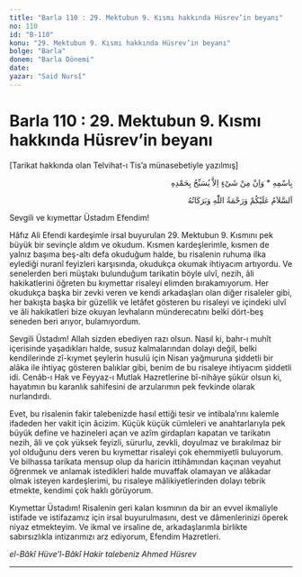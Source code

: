 ```yaml
---
title: "Barla 110 : 29. Mektubun 9. Kısmı hakkında Hüsrev’in beyanı"
no: 110
id: "B-110"
konu: "29. Mektubun 9. Kısmı hakkında Hüsrev’in beyanı"
bolge: "Barla"
donem: "Barla Dönemi"
date: 
yazar: "Said Nursî"
---
```


# Barla 110 : 29. Mektubun 9. Kısmı hakkında Hüsrev’in beyanı

<p class="takdim">[Tarikat hakkında olan Telvihat-ı Tis’a münasebetiyle yazılmış]</p>

<p class="arabic" dir="rtl" title="Meal: “O’nun adıyla” * “Hiçbir şey yoktur ki O'nu hamd ile tesbih etmesin” [İsrâ Suresi, 17:44]">بِاسْمِهِ * وَاِنْ مِنْ شَىْءٍ اِلاَّ يُسَبِّحُ بِحَمْدِهِ</p>

<p class="arabic" dir="rtl" title="Meal: “Allah’ın selâmı, rahmeti ve bereketleri, üzerinize olsun.”">اَلسَّلاَمُ عَلَيْكُمْ وَرَحْمَةُ اللّٰهِ وَبَرَكَاتُهُ</p>

Sevgili ve kıymettar Üstadım Efendim!

Hâfız Ali Efendi kardeşimle irsal buyurulan 29. Mektubun 9. Kısmını pek büyük bir sevinçle aldım ve okudum. Kısmen kardeşlerimle, kısmen de yalnız başıma beş-altı defa okuduğum halde, bu risalenin ruhuma ilka eylediği nuranî feyizleri karşısında, okudukça okumak ihtiyacım artıyordu. Ve senelerden beri müştakı bulunduğum tarikatin böyle ulvî, nezih, âli hakikatlerini öğreten bu kıymettar risaleyi elimden bırakamıyorum. Her okudukça başka bir zevki veren ve kendi arkadaşları olan diğer risaleler gibi, her bakışta başka bir güzellik ve letâfet gösteren bu risaleyi ve içindeki ulvî ve âli hakikatleri bize okuyan levhaların münderecatını belki dört-beş seneden beri arıyor, bulamıyordum.

Sevgili Üstadım! Allah sizden ebediyen razı olsun. Nasıl ki, bahr-ı muhît içerisinde yaşadıkları halde, susuz kalmalarından dolayı değil, belki kendilerinde zî-kıymet şeylerin husulü için Nisan yağmuruna şiddetli bir alâka ile ihtiyaç gösteren balıklar gibi, benim de bu risaleye ihtiyacım şiddetli idi. Cenâb-ı Hak ve Feyyaz-ı Mutlak Hazretlerine bî-nihâye şükür olsun ki, hayatımın bu karanlık sahifesini de arzularımın pek fevkinde olarak nurlandırdı.

Evet, bu risalenin fakir talebenizde hasıl ettiği tesir ve intibala’rını kalemle ifadeden her vakit için âcizim. Küçük küçük cümleleri ve anahtarlarıyla pek büyük define ve hazineleri açan ve azîm girdapları kapatan ve tarikatın nezih, âli ve çok yüksek feyizli, sürurlu, zevkli, doyulmaz ve bırakılmaz bir yol olduğunu ders veren bu kıymettar risaleyi çok ehemmiyetli buluyorum. Ve bilhassa tarikata mensup olup da haricin ittihâmından kaçınan veyahut öğrenmek ve anlamak istedikleri halde muvaffak olamayan ve alâkadar olmak isteyen kardeşlerimi, bu risaleye mâlikiyetlerinden dolayı tebrik etmekte, kendimi çok haklı görüyorum.

Kıymettar Üstadım! Risalenin geri kalan kısmının da bir an evvel ikmaliyle istifade ve istifazamız için irsal buyurulmasını, dest ve dâmenlerinizi öperek niyaz etmekteyim. Ve ikmal ve irsaline de, arkadaşlarımla birlikte sabırsızlıkla intizarımızı arz ediyorum, Efendim Hazretleri.

*el-Bâkî Hüve’l-Bâkî*
*Hakir talebeniz*
*Ahmed Hüsrev*

***
